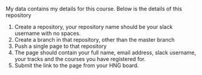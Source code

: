 My data contains my details for this course. 
Below is the details of this repository

1. Create a repository, your repository name should be your slack username with no spaces. 
 2. Create a branch in that repository, other than the master branch 
 3. Push a single page to that repository 
 4. The page should contain your full name, email address, slack username, your tracks and the courses you have registered for. 
 5. Submit the link to the page from your HNG board. 

